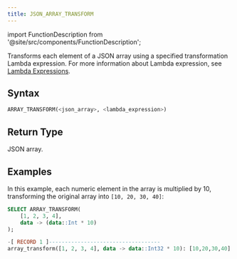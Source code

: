 ```yaml
---
title: JSON_ARRAY_TRANSFORM
---
```


import FunctionDescription from '@site/src/components/FunctionDescription';

<FunctionDescription description="Introduced or updated: v1.2.762"/>

Transforms each element of a JSON array using a specified transformation Lambda expression. For more information about Lambda expression, see [Lambda Expressions](../../../00-sql-reference/42-lambda-expressions.md).

## Syntax

```sql
ARRAY_TRANSFORM(<json_array>, <lambda_expression>)
```

## Return Type

JSON array.

## Examples

In this example, each numeric element in the array is multiplied by 10, transforming the original array into `[10, 20, 30, 40]`:

```sql
SELECT ARRAY_TRANSFORM(
    [1, 2, 3, 4],
    data -> (data::Int * 10)
);

-[ RECORD 1 ]-----------------------------------
array_transform([1, 2, 3, 4], data -> data::Int32 * 10): [10,20,30,40]
```